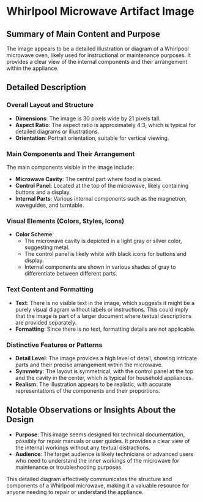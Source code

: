 # Whirlpool Microwave Artifact Image

## Summary of Main Content and Purpose
The image appears to be a detailed illustration or diagram of a Whirlpool microwave oven, likely used for instructional or maintenance purposes. It provides a clear view of the internal components and their arrangement within the appliance.

## Detailed Description

### Overall Layout and Structure
- **Dimensions**: The image is 30 pixels wide by 21 pixels tall.
- **Aspect Ratio**: The aspect ratio is approximately 4:3, which is typical for detailed diagrams or illustrations.
- **Orientation**: Portrait orientation, suitable for vertical viewing.

### Main Components and Their Arrangement
The main components visible in the image include:
- **Microwave Cavity**: The central part where food is placed.
- **Control Panel**: Located at the top of the microwave, likely containing buttons and a display.
- **Internal Parts**: Various internal components such as the magnetron, waveguides, and turntable.

### Visual Elements (Colors, Styles, Icons)
- **Color Scheme**:
  - The microwave cavity is depicted in a light gray or silver color, suggesting metal.
  - The control panel is likely white with black icons for buttons and display.
  - Internal components are shown in various shades of gray to differentiate between different parts.

### Text Content and Formatting
- **Text**: There is no visible text in the image, which suggests it might be a purely visual diagram without labels or instructions. This could imply that the image is part of a larger document where textual descriptions are provided separately.
- **Formatting**: Since there is no text, formatting details are not applicable.

### Distinctive Features or Patterns
- **Detail Level**: The image provides a high level of detail, showing intricate parts and their precise arrangement within the microwave.
- **Symmetry**: The layout is symmetrical, with the control panel at the top and the cavity in the center, which is typical for household appliances.
- **Realism**: The illustration appears to be realistic, with accurate representations of the components and their proportions.

## Notable Observations or Insights About the Design
- **Purpose**: This image seems designed for technical documentation, possibly for repair manuals or user guides. It provides a clear view of the internal workings without any textual distractions.
- **Audience**: The target audience is likely technicians or advanced users who need to understand the inner workings of the microwave for maintenance or troubleshooting purposes.

This detailed diagram effectively communicates the structure and components of a Whirlpool microwave, making it a valuable resource for anyone needing to repair or understand the appliance.